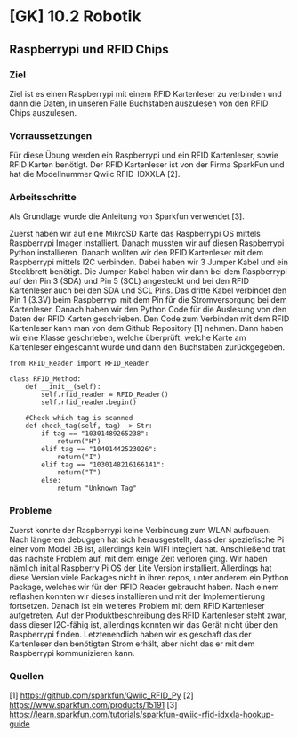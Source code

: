 # [GK] 10.2 Robotik

## Raspberrypi und RFID Chips

### Ziel

Ziel ist es einen Raspberrypi mit einem RFID Kartenleser zu verbinden und dann die Daten, in unseren Falle Buchstaben auszulesen von den RFID Chips auszulesen. 


### Vorraussetzungen

Für diese Übung werden ein Raspberrypi und ein RFID Kartenleser, sowie RFID Karten benötigt. Der RFID Kartenleser ist von der Firma SparkFun und hat die Modellnummer Qwiic RFID-IDXXLA [2]. 


### Arbeitsschritte

Als Grundlage wurde die Anleitung von Sparkfun verwendet [3].

Zuerst haben wir auf eine MikroSD Karte das Raspberrypi OS mittels Raspberrypi Imager installiert. Danach mussten wir auf diesen Raspberrypi Python installieren. Danach wollten wir den RFID Kartenleser mit dem Raspberrypi mittels I2C verbinden. Dabei haben wir 3 Jumper Kabel und ein Steckbrett benötigt. Die Jumper Kabel haben wir dann bei dem Raspberrypi auf den Pin 3 (SDA) und Pin 5 (SCL) angesteckt und bei den RFID Kartenleser auch bei den SDA und SCL Pins. Das dritte Kabel verbindet den Pin 1 (3.3V) beim Raspberrypi mit dem Pin für die Stromversorgung bei dem Kartenleser. Danach haben wir den Python Code für die Auslesung von den Daten der RFID Karten geschrieben. Den Code zum Verbinden mit dem RFID Kartenleser kann man von dem Github Repository [1] nehmen. Dann haben wir eine Klasse geschrieben, welche überprüft, welche Karte am Kartenleser eingescannt wurde und dann den Buchstaben zurückgegeben.
```
from RFID_Reader import RFID_Reader

class RFID_Method:
    def __init__(self):
        self.rfid_reader = RFID_Reader()
        self.rfid_reader.begin()
    
    #Check which tag is scanned
    def check_tag(self, tag) -> Str:
        if tag == "10301489265238":
            return("H")
        elif tag == "10401442523026":
            return("I")
        elif tag == "1030148216166141":
            return("T")
        else:
            return "Unknown Tag"
```

### Probleme

Zuerst konnte der Raspberrypi keine Verbindung zum WLAN aufbauen. Nach längerem debuggen hat sich herausgestellt, dass der speziefische Pi einer vom Model 3B ist, allerdings kein WIFI integiert hat. Anschließend trat das nächste Problem auf, mit dem einige Zeit verloren ging. Wir haben nämlich initial Raspberry Pi OS der Lite Version installiert. Allerdings hat diese Version viele Packages nicht in ihren repos, unter anderem ein Python Package, welches wir für den RFID Reader gebraucht haben. Nach einem reflashen konnten wir dieses installieren und mit der Implementierung fortsetzen. Danach ist ein weiteres Problem mit dem RFID Kartenleser aufgetreten. Auf der Produktbeschreibung des RFID Kartenleser steht zwar, dass dieser I2C-fähig ist, allerdings konnten wir das Gerät nicht über den Raspberrypi finden. Letztenendlich haben wir es geschaft das der Kartenleser den benötigten Strom erhält, aber nicht das er mit dem Raspberrypi kommunizieren kann. 

### Quellen

[1] https://github.com/sparkfun/Qwiic_RFID_Py
[2] https://www.sparkfun.com/products/15191
[3] https://learn.sparkfun.com/tutorials/sparkfun-qwiic-rfid-idxxla-hookup-guide

